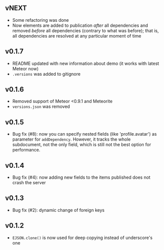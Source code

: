 ## vNEXT
* Some refactoring was done
* Now elements are added to publication _after_ all dependencies and removed _before_ all dependencies (contrary to what was before); that is, all dependencies are resolved at any particular moment of time

## v0.1.7
* README updated with new information about demo (it works with latest Meteor now)
* `.versions` was added to gitignore

## v0.1.6
* Removed support of Meteor <0.9.1 and Meteorite
* `versions.json` was removed

## v0.1.5

* Bug fix (#8): now you can specify nested fields (like 'profile.avatar') as parameter for `addDependency`. However, it tracks the whole subdocument, not the only field, which is still not the best option for performance.

## v0.1.4

* Bug fix (#4): now adding new fields to the items published does not crash the server

## v0.1.3

* Bug fix (#2): dynamic change of foreign keys

## v0.1.2

* `EJSON.clone()` is now used for deep copying instead of underscore's one
